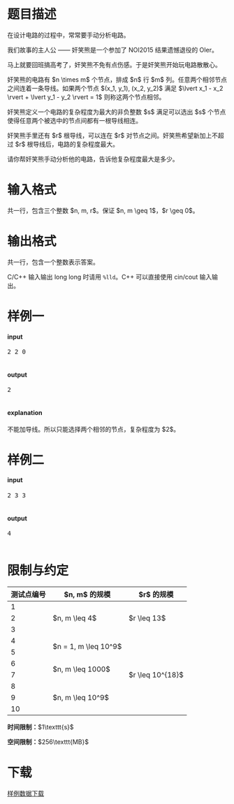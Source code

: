 # 题目描述

<p>在设计电路的过程中，常常要手动分析电路。</p>
<p>我们故事的主人公 —— 奸笑熊是一个参加了 NOI2015 结果遗憾退役的 OIer。</p>
<p>马上就要回班搞高考了，奸笑熊不免有点伤感。于是奸笑熊开始玩电路散散心。</p>
<p>奸笑熊的电路有 $n \times m$ 个节点，排成 $n$ 行 $m$ 列。任意两个相邻节点之间连着一条导线。如果两个节点 $(x_1, y_1), (x_2, y_2)$ 满足 $\lvert x_1 - x_2 \rvert + \lvert y_1 - y_2 \rvert = 1$ 则称这两个节点相邻。</p>
<p>奸笑熊定义一个电路的复杂程度为最大的非负整数 $s$ 满足可以选出 $s$ 个节点使得任意两个被选中的节点间都有一根导线相连。</p>
<p>奸笑熊手里还有 $r$ 根导线，可以连在 $r$ 对节点之间。奸笑熊希望新加上不超过 $r$ 根导线后，电路的复杂程度最大。</p>
<p>请你帮奸笑熊手动分析他的电路，告诉他复杂程度最大是多少。</p>

# 输入格式


<p>共一行，包含三个整数 $n, m, r$。保证 $n, m \geq 1$，$r \geq 0$。</p>

# 输出格式


<p>共一行，包含一个整数表示答案。</p>
<p>C/C++ 输入输出 long long 时请用 <code>%lld</code>。C++ 可以直接使用 cin/cout 输入输出。</p>

# 样例一


<h4>input</h4>
<pre>2 2 0

</pre>

<h4>output</h4>
<pre>2

</pre>

<h4>explanation</h4>
<p>不能加导线。所以只能选择两个相邻的节点，复杂程度为 $2$。</p>

# 样例二


<h4>input</h4>
<pre>2 3 3

</pre>

<h4>output</h4>
<pre>4

</pre>


# 限制与约定


<div class="table-responsive">
<table class="table table-bordered table-text-center table-vertical-middle"><thead><tr><th>测试点编号</th><th>$n, m$ 的规模</th><th>$r$ 的规模</th></tr></thead><tbody><tr><td>1</td><td rowspan="3">$n, m \leq 4$</td><td rowspan="3">$r \leq 13$</td></tr><tr><td>2</td></tr><tr><td>3</td></tr><tr><td>4</td><td rowspan="2">$n = 1, m \leq 10^9$</td><td rowspan="7">$r \leq 10^{18}$</td></tr><tr><td>5</td></tr><tr><td>6</td><td rowspan="2">$n, m \leq 1000$</td></tr><tr><td>7</td></tr><tr><td>8</td><td rowspan="3">$n, m \leq 10^9$</td></tr><tr><td>9</td></tr><tr><td>10</td></tr></tbody></table></div>

<p><strong>时间限制：</strong>$1\texttt{s}$</p>
<p><strong>空间限制：</strong>$256\texttt{MB}$</p>

# 下载


<p><a href="/download.php?type=problem&amp;id=133">样例数据下载</a></p>
